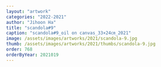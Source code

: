 ```yaml
---
layout: "artwork"
categories: "2022-2021"
author: "Jihoon Ha"
title: "scandola#9"
caption: "scandola#9_oil on canvas_33×24㎝_2021"
image: /assets/images/artworks/2021/scandola-9.jpg
thumb: /assets/images/artworks/2021/thumbs/scandola-9.jpg
order: 768
orderByYear: 2021019
---
```

